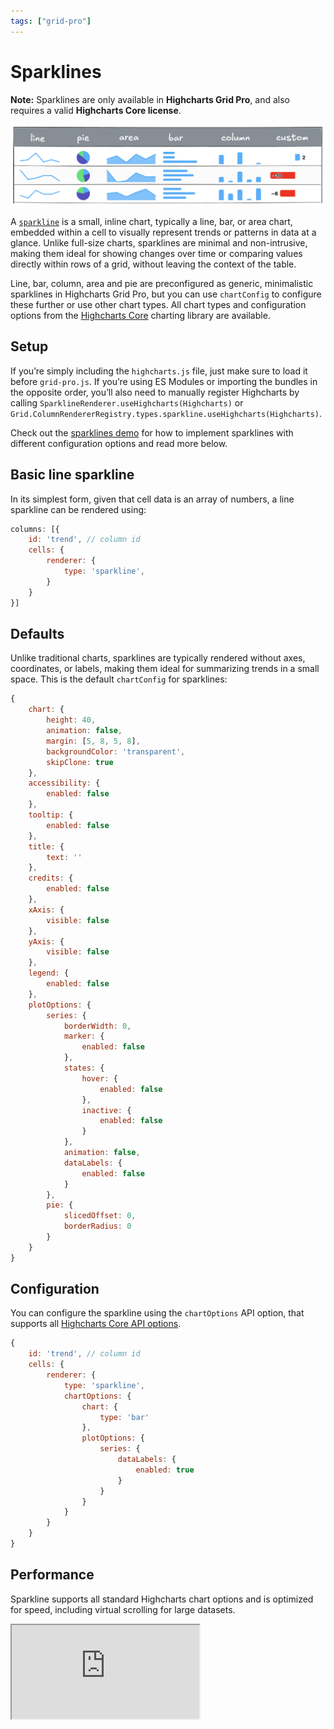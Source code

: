 ```yaml
---
tags: ["grid-pro"]
---
```


# Sparklines

**Note:** Sparklines are only available in **Highcharts Grid Pro**, and also requires a valid **Highcharts Core license**.

![Illustration showing different sparklines](ill_sparklines.png)

A [`sparkline`](https://api.highcharts.com/grid/#classes/Grid_Pro_CellRendering_Renderers_SparklineRenderer.SparklineRenderer-1) is a small, inline chart, typically a line, bar, or area chart, embedded within a cell to visually represent trends or patterns in data at a glance. Unlike full-size charts, sparklines are minimal and non-intrusive, making them ideal for showing changes over time or comparing values directly within rows of a grid, without leaving the context of the table.

Line, bar, column, area and pie are preconfigured as generic, minimalistic sparklines in Highcharts Grid Pro, but you can use `chartConfig` to configure these further or use other chart types. All chart types and configuration options from the [Highcharts Core](https://www.highcharts.com/products/highcharts/) charting library are available. 

## Setup
If you’re simply including the `highcharts.js` file, just make sure to load it before `grid-pro.js`. If you’re using ES Modules or importing the bundles in the opposite order, you’ll also need to manually register Highcharts by calling `SparklineRenderer.useHighcharts(Highcharts)` or `Grid.ColumnRendererRegistry.types.sparkline.useHighcharts(Highcharts)`.

Check out the [sparklines demo](https://www.highcharts.com/demo/grid/sparklines) for how to implement sparklines with different configuration options and read more below.

## Basic line sparkline

In its simplest form, given that cell data is an array of numbers, a line sparkline can be rendered using:

```js
columns: [{
    id: 'trend', // column id
    cells: {
        renderer: {
            type: 'sparkline',
        }
    }
}]
```

## Defaults
Unlike traditional charts, sparklines are typically rendered without axes, coordinates, or labels, making them ideal for summarizing trends in a small space. This is the default `chartConfig` for sparklines:

```js
{
    chart: {
        height: 40,
        animation: false,
        margin: [5, 8, 5, 8],
        backgroundColor: 'transparent',
        skipClone: true
    },
    accessibility: {
        enabled: false
    },
    tooltip: {
        enabled: false
    },
    title: {
        text: ''
    },
    credits: {
        enabled: false
    },
    xAxis: {
        visible: false
    },
    yAxis: {
        visible: false
    },
    legend: {
        enabled: false
    },
    plotOptions: {
        series: {
            borderWidth: 0,
            marker: {
                enabled: false
            },
            states: {
                hover: {
                    enabled: false
                },
                inactive: {
                    enabled: false
                }
            },
            animation: false,
            dataLabels: {
                enabled: false
            }
        },
        pie: {
            slicedOffset: 0,
            borderRadius: 0
        }
    }
}
```

## Configuration
You can configure the sparkline using the `chartOptions` API option, that supports all [Highcharts Core API options](https://api.highcharts.com/highcharts/).

```js
{
    id: 'trend', // column id
    cells: {
        renderer: {
            type: 'sparkline',
            chartOptions: {
                chart: {
                    type: 'bar'
                },
                plotOptions: {
                    series: {
                        dataLabels: {
                            enabled: true
                        }
                    }
                }
            }
        }
    }
}
```

## Performance
Sparkline supports all standard Highcharts chart options and is optimized for speed, including virtual scrolling for large datasets.

<iframe src="https://www.highcharts.com/samples/embed/grid/basic/sparklines?force-light-theme" allow="fullscreen"></iframe>
